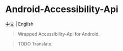# Android-Accessibility-Api

[中文](ReadMe.md) | English

> Wrapped Accessibility-Api for Android.

> TODO Translate.